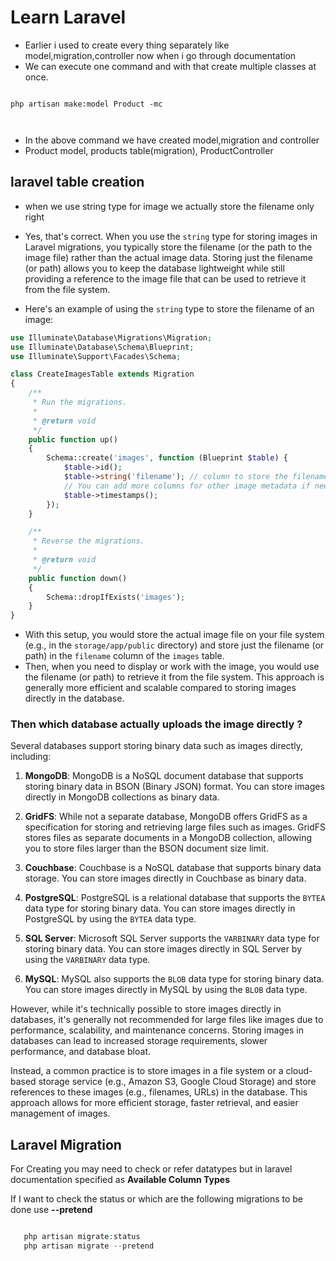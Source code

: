 # Learn Laravel

-   Earlier i used to create every thing separately like model,migration,controller now when i go through documentation
-   We can execute one command and with that create multiple classes at once.

```

php artisan make:model Product -mc



```

-   In the above command we have created model,migration and controller
-   Product model, products table(migration), ProductController

## laravel table creation

-   when we use string type for image we actually store the filename only right

-   Yes, that's correct. When you use the `string` type for storing images in Laravel migrations, you typically store the filename (or the path to the image file) rather than the actual image data. Storing just the filename (or path) allows you to keep the database lightweight while still providing a reference to the image file that can be used to retrieve it from the file system.

-   Here's an example of using the `string` type to store the filename of an image:

```php
use Illuminate\Database\Migrations\Migration;
use Illuminate\Database\Schema\Blueprint;
use Illuminate\Support\Facades\Schema;

class CreateImagesTable extends Migration
{
    /**
     * Run the migrations.
     *
     * @return void
     */
    public function up()
    {
        Schema::create('images', function (Blueprint $table) {
            $table->id();
            $table->string('filename'); // column to store the filename of the image
            // You can add more columns for other image metadata if needed
            $table->timestamps();
        });
    }

    /**
     * Reverse the migrations.
     *
     * @return void
     */
    public function down()
    {
        Schema::dropIfExists('images');
    }
}
```

-   With this setup, you would store the actual image file on your file system (e.g., in the `storage/app/public` directory) and store just the filename (or path) in the `filename` column of the `images` table.
-   Then, when you need to display or work with the image, you would use the filename (or path) to retrieve it from the file system. This approach is generally more efficient and scalable compared to storing images directly in the database.

### Then which database actually uploads the image directly ?

Several databases support storing binary data such as images directly, including:

1. **MongoDB**: MongoDB is a NoSQL document database that supports storing binary data in BSON (Binary JSON) format. You can store images directly in MongoDB collections as binary data.

2. **GridFS**: While not a separate database, MongoDB offers GridFS as a specification for storing and retrieving large files such as images. GridFS stores files as separate documents in a MongoDB collection, allowing you to store files larger than the BSON document size limit.

3. **Couchbase**: Couchbase is a NoSQL database that supports binary data storage. You can store images directly in Couchbase as binary data.

4. **PostgreSQL**: PostgreSQL is a relational database that supports the `BYTEA` data type for storing binary data. You can store images directly in PostgreSQL by using the `BYTEA` data type.

5. **SQL Server**: Microsoft SQL Server supports the `VARBINARY` data type for storing binary data. You can store images directly in SQL Server by using the `VARBINARY` data type.

6. **MySQL**: MySQL also supports the `BLOB` data type for storing binary data. You can store images directly in MySQL by using the `BLOB` data type.

However, while it's technically possible to store images directly in databases, it's generally not recommended for large files like images due to performance, scalability, and maintenance concerns. Storing images in databases can lead to increased storage requirements, slower performance, and database bloat.

Instead, a common practice is to store images in a file system or a cloud-based storage service (e.g., Amazon S3, Google Cloud Storage) and store references to these images (e.g., filenames, URLs) in the database. This approach allows for more efficient storage, faster retrieval, and easier management of images.

## Laravel Migration

For Creating you may need to check or refer datatypes but in laravel documentation specified as **Available Column Types**

If I want to check the status or which are the following migrations to be done use **--pretend**

```php

   php artisan migrate:status
   php artisan migrate --pretend

```
